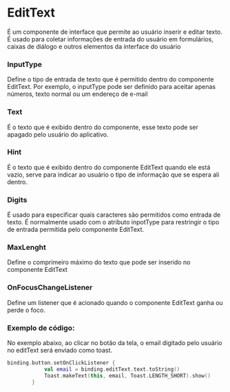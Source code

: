 # EditText

É um componente de interface que permite ao usuário inserir e editar texto. É usado para coletar informações de entrada do usuário em formulários, caixas de diálogo e outros elementos da interface do usuário

### InputType

Define o tipo de entrada de texto que é permitido dentro do componente EditText. Por exemplo, o inputType pode ser definido para aceitar apenas números, texto normal ou um endereço de e-mail

### Text

É o texto que é exibido dentro do componente, esse texto pode ser apagado pelo usuário do aplicativo.

### Hint

É o texto que é exibido dentro do componente EditText quando ele está vazio, serve para indicar ao usuário o tipo de informação que se espera ali dentro.

### Digits

É usado para especificar quais caracteres são permitidos como entrada de texto. É normalmente usado com o atributo inpotType para restringir o tipo de entrada permitida pelo componente EditText.

### MaxLenght

Define o comprimeiro máximo do texto que pode ser inserido no componente EditText

### OnFocusChangeListener

Define um listener que é acionado quando o componente EditText ganha ou perde o foco.

### Exemplo de código:

No exemplo abaixo, ao clicar no botão da tela, o email digitado pelo usuário no editText será enviado como toast.

```kotlin
binding.button.setOnClickListener {
            val email = binding.editText.text.toString()
            Toast.makeText(this, email, Toast.LENGTH_SHORT).show()
        }
```
